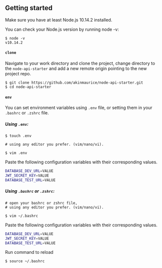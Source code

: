 ## Getting started

Make sure you have at least Node.js 10.14.2 installed.

You can check your Node.js version by running node -v:

``` console
$ node -v
v10.14.2
```

#### `clone`

Navigate to your work directory and clone the project, change directory to the `node-api-starter` and add a new remote origin pointing to the new project repo.

``` console
$ git clone https://github.com/akinmaurice/node-api-starter.git
$ cd node-api-starter
```

#### `env`

You can set environment variables using `.env` file, or setting them in your `.bashrc` or `.zshrc` file.

##### Using `.env`:

``` console
$ touch .env
```

``` console
# using any editor you prefer. (vim/nano/vi).

$ vim .env
```

Paste the following configuration variables with their corresponding values.

```bash
DATABASE_DEV_URL=VALUE
JWT_SECRET_KEY=VALUE
DATABASE_TEST_URL=VALUE
```

##### Using `.bashrc` or `.zshrc`:

``` console
# open your bashrc or zshrc file,
# using any editor you prefer. (vim/nano/vi).

$ vim ~/.bashrc
```

Paste the following configuration variables with their corresponding values.

```bash
DATABASE_DEV_URL=VALUE
JWT_SECRET_KEY=VALUE
DATABASE_TEST_URL=VALUE
```

Run command to reload

```console
$ source ~/.bashrc
```
